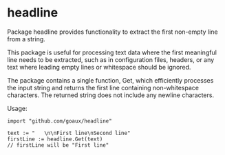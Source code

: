 # headline
Package headline provides functionality to extract the first non-empty line from a string.

This package is useful for processing text data where the first meaningful line
needs to be extracted, such as in configuration files, headers, or any text
where leading empty lines or whitespace should be ignored.

The package contains a single function, Get, which efficiently processes
the input string and returns the first line containing non-whitespace characters.
The returned string does not include any newline characters.

Usage:

    import "github.com/goaux/headline"

    text := "   \n\nFirst line\nSecond line"
    firstLine := headline.Get(text)
    // firstLine will be "First line"
